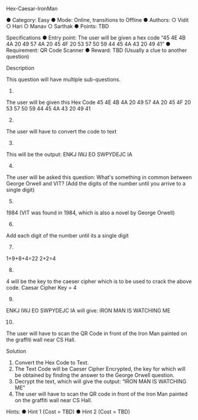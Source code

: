 Hex-Caesar-IronMan

●	Category: Easy
●	Mode: Online, transitions to Offline
●	Authors:
  ○	Vidit
  ○	Hari
  ○	Manav
  ○	Sarthak
●	Points: TBD

Specifications
●	Entry point: The user will be given a hex code “45 4E 4B 4A 20 49 57 4A 20 45 4F 20 53 57 50 59 44 45 4A 43 20 49 41”
●	Requirement: QR Code Scanner
●	Reward: TBD (Usually a clue to another question)

Description

This question will have multiple sub-questions. 

1)
The user will be given this Hex Code
45 4E 4B 4A 20 49 57 4A 20 45 4F 20 53 57 50 59 44 45 4A 43 20 49 41

2)
The user will have to convert the code to text

3)
This will be the output:
ENKJ IWJ EO SWPYDEJC IA

4)
The user will be asked this question:
What's something in common between George Orwell and VIT? (Add the digits of the number until you arrive to a single digit)

5)
1984 (VIT was found in 1984, which is also a novel by George Orwell)

6)
Add each digit of the number until its a single digit

7)
1+9+8+4=22
2+2=4

8)
4 will be the key to the caeser cipher which is to be used to crack the above code.
Caesar Cipher
Key = 4

9)
ENKJ IWJ EO SWPYDEJC IA
will give:
IRON MAN IS WATCHING ME

10)
The user will have to scan the QR Code in front of the Iron Man painted on the graffiti wall near CS Hall.

Solution
1.	Convert the Hex Code to Text.
2.	The Text Code will be Caeser Cipher Encrypted, the key for which will be obtained by finding the answer to the George Orwell question.
3.	Decrypt the text, which will give the output: “IRON MAN IS WATCHING ME”
4.	The user will have to scan the QR code in front of the Iron Man painted on the graffiti wall near CS Hall.

Hints:
●	Hint 1 (Cost = TBD)
●	Hint 2 (Cost = TBD)


